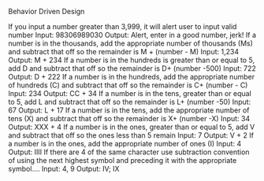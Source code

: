 Behavior Driven Design


If you input a number greater than 3,999, it will alert user to input valid number
Input: 98306989030
Output: Alert, enter in a good number, jerk!
If a number is in the thousands, add the appropriate number of thousands (Ms) and subtract that off so the remainder is M + (number - M)
Input: 1,234
Output: M + 234
If a number is in the hundreds is greater than or equal to 5, add D and subtract that off so the remainder is D+ (number -500)
Input: 722
Output: D + 222
If a number is in the hundreds, add the appropriate number of hundreds (C) and subtract that off so the remainder is C+ (number - C)
Input: 234
Output: CC + 34
If a number is in the tens, greater than or equal to 5, add L and subtract that off so the remainder is L+ (number -50)
Input: 67
Output: L + 17
If a number is in the tens, add the appropriate number of tens (X) and subtract that off so the remainder is X+ (number -X)
Input: 34
Output: XXX + 4
If a number is in the ones, greater than or equal to 5, add V and subtract that off so the ones less than 5 remain
Input: 7
Output: V + 2
If a number is in the ones, add the appropriate number of ones (I)
Input: 4
Output: IIII
If there are 4 of the same character use subtraction convention of using the next highest symbol and preceding it with the appropriate symbol….
Input: 4, 9
Output: IV; IX

